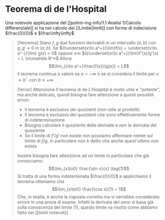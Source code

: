 # Teorema di de l'Hospital 
Una notevole applicazione del [[polimi-ing-info/1.1 Analisi 1/Calcolo differenziale]] si ha nel calcolo dei [[Limite|limiti]] con forme di indecisione $\frac{0}{0}$ e $\frac\infty\infty$

>[!teorema]
Siano $f,g$ due funzioni derivabili in un intervallo $(a,b)$ con $g, g'\neq0$ in $(a,b)$. Se
$i)\underset{x\to a^+}{\lim}f(x) = \underset{x\to a^-}{\lim} g(x) = 0$ oppure $\pm\infty$
$ii)\underset{x\to a^+}{\lim}f'(x)/g'(x) = L \in\mathbb R^*$
Allora
$$\lim_{x\to a^+}\frac{f(x)}{g(x)} = L$$
Il teorema continua a valere se $a = -\infty$ o se si considera il limite per $x \to b^-$ con $b \leq +\infty$

>[!error] Attenzione
Il teorema di de L'Hospital è molto utile e "potente", ma anche delicato, quindi bisogna fare attenzione a questi possibili errori:
>- Il teorema è esclusivo dei quozienti (non utile ai prodotti)
>- Il teorema è esclusivo dei quozienti che sono effettivamente forme di indeterminazione
>- Bisogna calcolare il quoziente delle derivate e *non* la derivata del quoziente
>- Se il limite di $f' / g'$ non esiste non possiamo affermare niente sul limite di $f/g$, in particolare non è detto che anche quest'ultimo non esista
>
>
>Inostre bisogna fare attenzione ad un limite in particolare che già conosciamo:
>$$\lim_{x\to0} \frac{\sin x}{x} \tag{1}$$
>Si tratta di una forma indeterminata $\frac{0}{0}$ e applichiamo il teorema otteniamo che
>$$\lim_{x\to0} \frac{\cos x}{1} = 1$$
>Che, in realtà, è anche la risposta corretta ma vi verrebbe considerato errore in una prova di esame. Infatti la derivata del seno si basa già sulla conoscenza del limite $\text{(1)}$, questo limite va risolto come abbiamo fatto nei [[limiti notevoli]]


